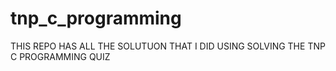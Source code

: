 # tnp_c_programming

THIS REPO HAS ALL THE SOLUTUON THAT I DID USING SOLVING THE TNP C PROGRAMMING QUIZ
